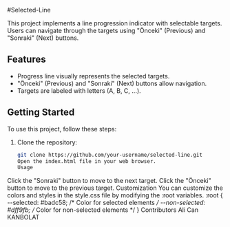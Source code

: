 #Selected-Line

This project implements a line progression indicator with selectable targets. Users can navigate through the targets using "Önceki" (Previous) and "Sonraki" (Next) buttons.

## Features

- Progress line visually represents the selected targets.
- "Önceki" (Previous) and "Sonraki" (Next) buttons allow navigation.
- Targets are labeled with letters (A, B, C, ...).

## Getting Started

To use this project, follow these steps:

1. Clone the repository:
   ```bash
   git clone https://github.com/your-username/selected-line.git
   Open the index.html file in your web browser.
   Usage
Click the "Sonraki" button to move to the next target.
Click the "Önceki" button to move to the previous target.
Customization
You can customize the colors and styles in the style.css file by modifying the :root variables.
:root {
    --selected: #badc58;      /* Color for selected elements */
    --non-selected: #dff9fb;  /* Color for non-selected elements */
}
Contributors
Ali Can KANBOLAT
